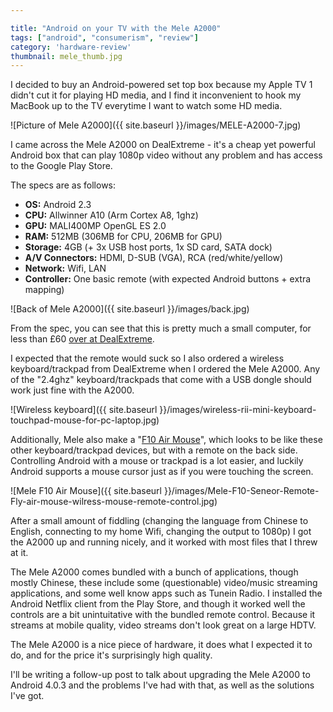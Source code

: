 ```yaml
---

title: "Android on your TV with the Mele A2000"
tags: ["android", "consumerism", "review"]
category: 'hardware-review'
thumbnail: mele_thumb.jpg
---
```

I decided to buy an Android-powered set top box because my Apple TV 1 didn't cut it for playing HD media, and I find it inconvenient to hook my MacBook up to the TV everytime I want to watch some HD media.

<!-- more -->

![Picture of Mele A2000]({{ site.baseurl }}/images/MELE-A2000-7.jpg)

I came across the Mele A2000 on DealExtreme - it's a cheap yet powerful Android box that can play 1080p video without any problem and has access to the Google Play Store.

The specs are as follows:

- **OS:** Android 2.3
- **CPU:** Allwinner A10 (Arm Cortex A8, 1ghz)
- **GPU:** MALI400MP OpenGL ES 2.0
- **RAM:** 512MB (306MB for CPU, 206MB for GPU)
- **Storage:** 4GB (+ 3x USB host ports, 1x SD card, SATA dock)
- **A/V Connectors:** HDMI, D-SUB (VGA), RCA (red/white/yellow)
- **Network:** Wifi, LAN
- **Controller:** One basic remote (with expected Android buttons + extra mapping)

![Back of Mele A2000]({{ site.baseurl }}/images/back.jpg)

From the spec, you can see that this is pretty much a small computer, for less than £60 [over at DealExtreme](http://www.dealextreme.com/p/mele-a2000-1080p-android-2-3-network-multi-media-player-w-sata-usb-hdmi-lan-vga-wifi-4gb-131566?item=6).

I expected that the remote would suck so I also ordered a wireless keyboard/trackpad from DealExtreme when I ordered the Mele A2000. Any of the "2.4ghz" keyboard/trackpads that come with a USB dongle should work just fine with the A2000.

![Wireless keyboard]({{ site.baseurl }}/images/wireless-rii-mini-keyboard-touchpad-mouse-for-pc-laptop.jpg)

Additionally, Mele also make a "[F10 Air Mouse](http://www.dealextreme.com/p/mele-f10-fly-mouse-3-in-1-2-4ghz-wireless-air-mouse-keyboard-remote-control-black-128312)", which looks to be like these other keyboard/trackpad devices, but with a remote on the back side. Controlling Android with a mouse or trackpad is a lot easier, and luckily Android supports a mouse cursor just as if you were touching the screen.

![Mele F10 Air Mouse]({{ site.baseurl }}/images/Mele-F10-Seneor-Remote-Fly-air-mouse-wilress-mouse-remote-control.jpg)

After a small amount of fiddling (changing the language from Chinese to English, connecting to my home Wifi, changing the output to 1080p) I got the A2000 up and running nicely, and it worked with most files that I threw at it.

The Mele A2000 comes bundled with a bunch of applications, though mostly Chinese, these include some (questionable) video/music streaming applications, and some well know apps such as Tunein Radio. I installed the Android Netflix client from the Play Store, and though it worked well the controls are a bit unintuitative with the bundled remote control. Because it streams at mobile quality, video streams don't look great on a large HDTV.

The Mele A2000 is a nice piece of hardware, it does what I expected it to do, and for the price it's surprisingly high quality.

I'll be writing a follow-up post to talk about upgrading the Mele A2000 to Android 4.0.3 and the problems I've had with that, as well as the solutions I've got.
